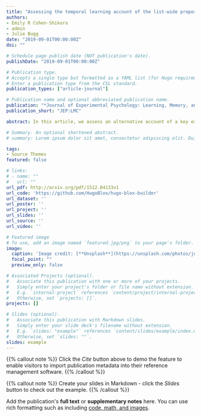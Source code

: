 ```yaml
---
title: "Assessing the temporal learning account of the list-wide proportion congruence effect."
authors:
- Emily R Cohen-Shikora
- admin
- Julie Bugg
date: "2019-09-01T00:00:00Z"
doi: ""

# Schedule page publish date (NOT publication's date).
publishDate: "2019-09-01T00:00:00Z"

# Publication type.
# Accepts a single type but formatted as a YAML list (for Hugo requirements).
# Enter a publication type from the CSL standard.
publication_types: ["article-journal"]

# Publication name and optional abbreviated publication name.
publication: "*Journal of Experimental Psychology: Learning, Memory, and Cognition*"
publication_short: "JEP:LMC"

abstract: In this article, we assess an alternative account of a key experimental pattern thought to index top-down control. The list-wide proportion congruence effect is the well-documented pattern whereby the congruency effect (i.e., Stroop effect) is attenuated in lists containing mostly incongruent trials relative to lists containing mostly congruent trials. This pattern has typically been interpreted as a signature of a top-down control mechanism that modulates attention to the word dimension based on the global probability of encountering conflict between the word and color. However, Schmidt (2013a, 2013b) has proposed an alternative account that stresses relative temporal differences in responding between mostly incongruent and mostly congruent lists rather than relative differences in the control of attention. To assess this temporal learning account, we evaluate the evidence reported by Schmidt (2013a) and report new analyses of three previously published data sets in which a list-wide proportion congruence effect was observed after controlling for other potential confounds. These analyses targeted three key topics: effects of reaction time (RT) transformations, statistical support for temporal learning, and measurement of temporal rhythm. The evidence for the temporal learning account was neither strong nor consistent, and there was a highly significant list-wide proportion congruence effect that survived multiple attempts to control for temporal learning. Accordingly, we conclude that the temporal learning account is not currently a robust alternative to the global control account in explaining list-wide proportion congruence effects.

# Summary. An optional shortened abstract.
# summary: Lorem ipsum dolor sit amet, consectetur adipiscing elit. Duis posuere tellus ac convallis placerat. Proin tincidunt magna sed ex sollicitudin # condimentum.

tags:
- Source Themes
featured: false

# links:
# - name: ""
#   url: ""
url_pdf: http://arxiv.org/pdf/1512.04133v1
url_code: 'https://github.com/HugoBlox/hugo-blox-builder'
url_dataset: ''
url_poster: ''
url_project: ''
url_slides: ''
url_source: ''
url_video: ''

# Featured image
# To use, add an image named `featured.jpg/png` to your page's folder. 
image:
  caption: 'Image credit: [**Unsplash**](https://unsplash.com/photos/jdD8gXaTZsc)'
  focal_point: ""
  preview_only: false

# Associated Projects (optional).
#   Associate this publication with one or more of your projects.
#   Simply enter your project's folder or file name without extension.
#   E.g. `internal-project` references `content/project/internal-project/index.md`.
#   Otherwise, set `projects: []`.
projects: []

# Slides (optional).
#   Associate this publication with Markdown slides.
#   Simply enter your slide deck's filename without extension.
#   E.g. `slides: "example"` references `content/slides/example/index.md`.
#   Otherwise, set `slides: ""`.
slides: example
---
```


{{% callout note %}}
Click the *Cite* button above to demo the feature to enable visitors to import publication metadata into their reference management software.
{{% /callout %}}

{{% callout note %}}
Create your slides in Markdown - click the *Slides* button to check out the example.
{{% /callout %}}

Add the publication's **full text** or **supplementary notes** here. You can use rich formatting such as including [code, math, and images](https://docs.hugoblox.com/content/writing-markdown-latex/).
